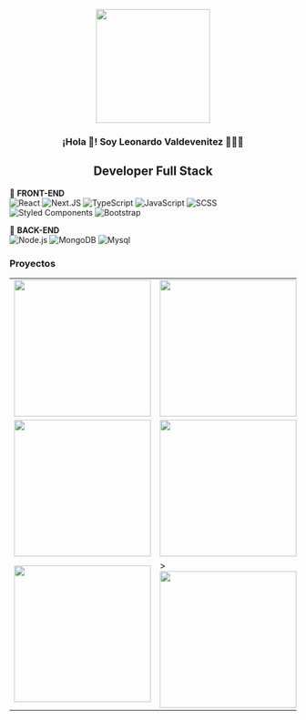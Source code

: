 <p align="center" width="300">
   <img align="center" width="200" src="https://grupoweb.com.ar/profile/profile.png" />
   <h3 align="center">¡Hola 👋! Soy Leonardo Valdevenitez 👨🏻‍💻</h3>
   <h2 align="center">Developer Full Stack </h2>
</p>



🌱 **FRONT-END** <br />
![React](https://img.shields.io/badge/React-black?logo=react)
![Next.JS](https://img.shields.io/badge/Next.JS-black?logo=Next.JS)
![TypeScript](https://img.shields.io/badge/TypeScript-black?logo=typescript)
![JavaScript](https://img.shields.io/badge/ES6,%20HTML5,%20CSS3-black?logo=javascript)
![SCSS](https://img.shields.io/badge/SCSS-black?logo=sass)
![Styled Components](https://img.shields.io/badge/Styled%20Components-black?logo=styled-components)
![Bootstrap](https://img.shields.io/badge/Bootstrap-black?logo=Bootstrap)


🌱 **BACK-END** <br />
![Node.js](https://img.shields.io/badge/Node.js-black?logo=node.js)
![MongoDB](https://img.shields.io/badge/MongoDB-black?logo=mongodb)
![Mysql](https://img.shields.io/badge/MysqlL-black?logo=mysql)

### Proyectos 
<table>
  <tr>
    <td><img src="https://grupoweb.com.ar/profile/efood.png" width=240></td>
    <td><img src="https://grupoweb.com.ar/profile/sp.png" width=240></a></td>
    <td><img src="hthttps://grupoweb.com.ar/profile/dep.png" width=240 ></td>
  </tr>
  <tr>
    <td><img src="https://grupoweb.com.ar/profile/cm.png" width=240></td>
    <td><img src="https://grupoweb.com.ar/profile/rec.png" width=240></td>
    <td><img src="https://grupoweb.com.ar/profile/aero.png" width=240 ></td>
  </tr>
  <tr>
    <td><img src="https://screenshot-proxy.netlify.app/f_avif,w_336/https://d33wubrfki0l68.cloudfront.net/62bc498bd3f6e20009cc3889/screenshot_2022-06-29-12-47-04-0000.png" width=240></td>
    <td>><img src="https://github.com/Rajesh-Royal/developer-portfolio-blog-ecommerce/raw/develop/src/images/final%20screenshot%20readme%20preview.jpg" width=240></td>
    <td><img src="https://github.com/Rajesh-Royal/car-bidding-system-react/raw/develop/src/assets/images/CarBiddingProjectImage.png" width=240 ></td>
  </tr>
 </table>





